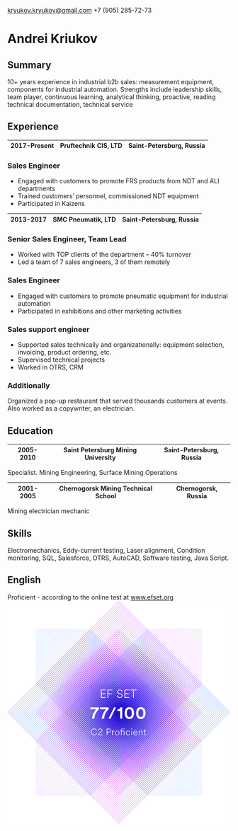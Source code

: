 kryukov.kryukov@gmail.com
+7 (905) 285-72-73
	
# Andrei Kriukov

## Summary

10+ years experience in industrial b2b sales: measurement equipment, components for industrial automation.
Strengths include leadership skills, team player, continuous learning, analytical thinking, proactive, reading technical documentation, technical service 

## Experience

| 2017-Present | Pruftechnik CIS, LTD | Saint-Petersburg, Russia |
| ---- | ---- | ---- |

### Sales Engineer 
- Engaged with customers to promote FRS products from NDT and ALI departments
- Trained customers’ personnel, commissioned NDT equipment
- Participated in Kaizens

| 2013-2017 | SMC Pneumatik, LTD |Saint-Petersburg, Russia |
| ---- | ---- | ---- |

### Senior Sales Engineer, Team Lead
- Worked with TOP clients of the department – 40% turnover
- Led a team of 7 sales engineers, 3 of them remotely
### Sales Engineer
- Engaged with customers to promote pneumatic equipment for industrial automation
- Participated in exhibitions and other marketing activities
### Sales support engineer
- Supported sales technically and organizationally: equipment selection, invoicing, product ordering, etc.
- Supervised technical projects 
- Worked in OTRS, CRM

### Additionally
Organized a pop-up restaurant that served thousands customers at events. Also worked as a copywriter, an electrician.

## Education

| 2005-2010 | Saint Petersburg Mining University | Saint-Petersburg, Russia |
| ---- | ---- | ---- |

Specialist. Mining Engineering, Surface Mining Operations

| 2001-2005 | Chernogorsk Mining Technical School | Chernogorsk, Russia |
| ---- | ---- | ---- |

Mining electrician mechanic

## Skills
Electromechanics, Eddy-current testing, Laser alignment, Condition monitoring, SQL, Salesforce, OTRS, AutoCAD, Software testing, Java Script.

## English
Proficient - according to the online test at www.efset.org
![EF certificate](certificate_77.png)
